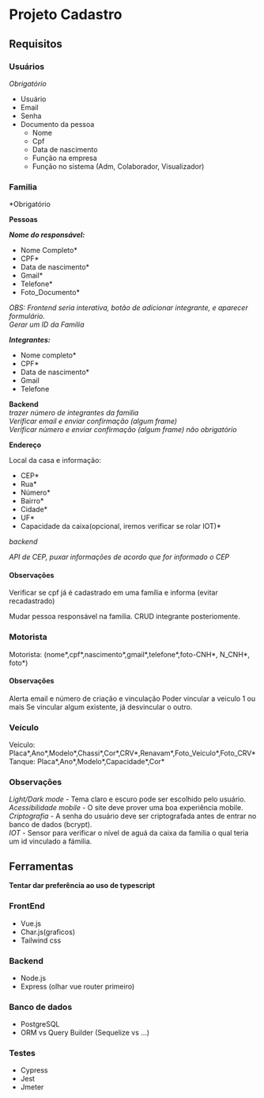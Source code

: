 # Projeto Cadastro

## Requisitos

### Usuários

*Obrigatório*

* Usuário
* Email
* Senha
* Documento da pessoa 
    * Nome
    * Cpf
    * Data de nascimento
    * Função na empresa
    * Função no sistema (Adm, Colaborador, Visualizador)

### Familia

*Obrigatório

**Pessoas**

***Nome do responsável:***  
* Nome Completo*
* CPF*
* Data de nascimento*
* Gmail*
* Telefone*
* Foto_Documento*

*OBS: Frontend seria interativa, botão de adicionar integrante, e aparecer formulário.*  
*Gerar um ID da Familia*

***Integrantes:***  
* Nome completo*
* CPF* 
* Data de nascimento*
* Gmail
* Telefone

**Backend**  
*trazer número de integrantes da familia*  
*Verificar email e enviar confirmação (algum frame)*  
*Verificar número e enviar confirmação (algum frame) não obrigatório*  

**Endereço**

Local da casa e informação:  
* CEP*
* Rua*
* Número*
* Bairro*
* Cidade*
* UF*
* Capacidade da caixa(opcional, iremos verificar se rolar IOT)*

*backend*

*API de CEP, puxar informações de acordo que for informado o CEP*

#### Observações

Verificar se cpf já é cadastrado em uma família e informa (evitar recadastrado)

Mudar pessoa responsável na familia.
CRUD integrante posteriomente.

### Motorista

Motorista:
(nome*,cpf*,nascimento*,gmail*,telefone*,foto-CNH*, N_CNH*, foto*)

#### Observações

Alerta email e número de criação e vinculação
Poder vincular a veiculo 1 ou mais
Se vincular algum existente, já desvincular o outro.

### Veículo

Veículo:
Placa*,Ano*,Modelo*,Chassi*,Cor*,CRV*,Renavam*,Foto_Veículo*,Foto_CRV*
Tanque:
Placa*,Ano*,Modelo*,Capacidade*,Cor*

### Observações

*Light/Dark mode* - Tema claro e escuro pode ser escolhido pelo usuário.  
*Acessibilidade mobile* - O site deve prover uma boa experiência mobile.  
*Criptografia* - A senha do usuário deve ser criptografada antes de entrar no banco de dados
(bcrypt).  
*IOT* - Sensor para verificar o nível de aguá da caixa da familia o qual teria um id vinculado a fámilia.  

## Ferramentas

**Tentar dar preferência ao uso de typescript**

### FrontEnd

* Vue.js
* Char.js(graficos)
* Tailwind css

### Backend

* Node.js
* Express (olhar vue router primeiro)

### Banco de dados

* PostgreSQL
* ORM vs Query Builder (Sequelize vs ...)

### Testes

* Cypress
* Jest
* Jmeter
